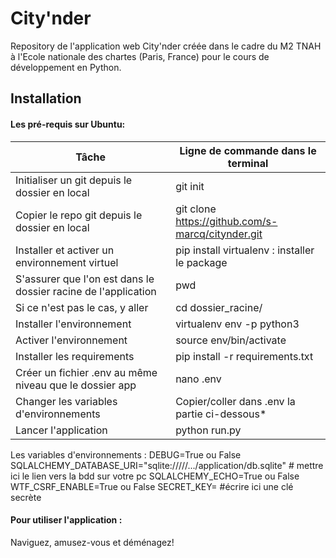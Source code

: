 # City'nder
Repository de l'application web City'nder créée dans le cadre du M2 TNAH à l'Ecole nationale des chartes (Paris, France) pour le cours de développement en Python. 

## Installation 
#### Les pré-requis sur Ubuntu: 

| Tâche                                                         | Ligne de commande dans le terminal               |
|---------------------------------------------------------------|--------------------------------------------------|
|Initialiser un git depuis le dossier en local                  |git init                                          |
|Copier le repo git depuis le dossier en local                  |git clone https://github.com/s-marcq/citynder.git |                                      |
|Installer et activer un environnement virtuel                  |pip install virtualenv : installer le package     |
|S'assurer que l'on est dans le dossier racine de l'application | pwd                                              |
|Si ce n'est pas le cas, y aller                                |cd dossier_racine/                                |
|Installer l'environnement                                      | virtualenv env -p python3                        |
|Activer l'environnement                                        | source env/bin/activate                          |
|Installer les requirements                                     |pip install -r requirements.txt                   |
|Créer un fichier .env au même niveau que le dossier app        | nano .env                                        |
|Changer les variables d'environnements                         | Copier/coller dans .env la partie ci-dessous*    |
|Lancer  l'application                                          | python run.py                                    |

Les variables d'environnements : 
DEBUG=True ou False
SQLALCHEMY_DATABASE_URI="sqlite://///.../application/db.sqlite" # mettre ici le lien vers la bdd sur votre pc
SQLALCHEMY_ECHO=True ou False
WTF_CSRF_ENABLE=True ou False
SECRET_KEY= #écrire ici une clé secrète 

#### Pour utiliser l'application : 
Naviguez, amusez-vous et déménagez!
